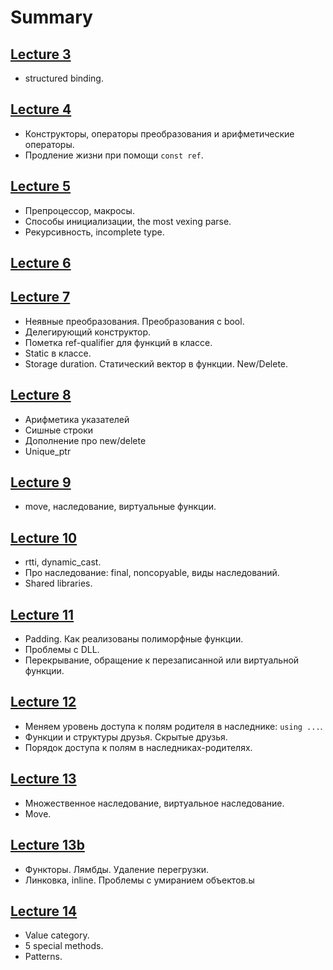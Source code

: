 # Summary
## [Lecture 3](../conspects/conspect_03.md)
- structured binding.
## [Lecture 4](../conspects/conspeсt_04.md)
- Конструкторы, операторы преобразования и арифметические операторы.
- Продление жизни при помощи `const ref`.
## [Lecture 5](../conspects/conspect_05.md)
- Препроцессор, макросы.
- Способы инициализации, the most vexing parse.
- Рекурсивность, incomplete type.
## [Lecture 6](../)
## [Lecture 7](../conspects/conspect_07.md)
- Неявные преобразования. Преобразования с bool.
- Делегирующий конструктор.
- Пометка ref-qualifier для функций в классе.
- Static в классе.
- Storage duration. Статический вектор в функции. New/Delete.
## [Lecture 8](../conspects/conspect_08.md)
- Арифметика указателей
- Сишные строки
- Дополнение про new/delete
- Unique_ptr
## [Lecture 9](../conspects/conspect_09.md)
- move, наследование, виртуальные функции.
## [Lecture 10](../conspects/conspect_10.md)
- rtti, dynamic_cast. 
- Про наследование: final, noncopyable, виды наследований.
- Shared libraries.
## [Lecture 11](../conspects/conspect_11.md)
- Padding. Как реализованы полиморфные функции.
- Проблемы с DLL.
- Перекрывание, обращение к перезаписанной или виртуальной функции.
## [Lecture 12](../conspects/conspect_12.md)
- Меняем уровень доступа к полям родителя в наследнике: `using ...`.
- Функции и структуры друзья. Скрытые друзья.
- Порядок доступа к полям в наследниках-родителях.
## [Lecture 13](../conspects/conspect_13.md)
- Множественное наследование, виртуальное наследование.
- Move.
## [Lecture 13b](../conspects/conspect_13b.md)
- Функторы. Лямбды. Удаление перегрузки.
- Линковка, inline. Проблемы с умиранием объектов.ы 
## [Lecture 14](../conspects/conspect_14.md)
-  Value category.
-  5 special methods.
-  Patterns.